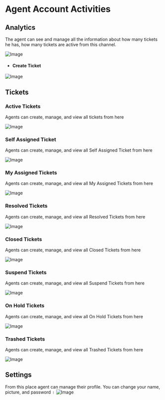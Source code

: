# Agent Account Activities

## **Analytics**

The agent can see and manage all the information about how many tickets he has, how many tickets are active from this
channel.

![Image](/images/agent-img/agent-1.png)

- #### **Create Ticket**

![Image](/images/agent-img/agent-1S.png)

## **Tickets**

### **Active Tickets**

Agents can create, manage, and view all tickets from here

![Image](/images/agent-img/agent-2.png)

### **Self Assigned Ticket**

Agents can create, manage, and view all Self Assigned Ticket from here

![Image](/images/agent-img/agent-3.png)

### **My Assigned Tickets**

Agents can create, manage, and view all My Assigned Tickets from here

![Image](/images/agent-img/agent-4.png)

### **Resolved Tickets**

Agents can create, manage, and view all Resolved Tickets from here

![Image](/images/agent-img/agent-5.png)

### **Closed Tickets**

Agents can create, manage, and view all Closed Tickets from here

![Image](/images/agent-img/agent-6.png)

### **Suspend Tickets**

Agents can create, manage, and view all Suspend Tickets from here

![Image](/images/agent-img/agent-7.png)

### **On Hold Tickets**

Agents can create, manage, and view all On Hold Tickets from here

![Image](/images/agent-img/agent-8.png)

### **Trashed Tickets**

Agents can create, manage, and view all Trashed Tickets from here

![Image](/images/agent-img/agent-9.png)

## **Settings**

From this place agent can manage their profile. You can change your name, picture, and password ।
![Image](/images/agent-img/agent-10.png)


